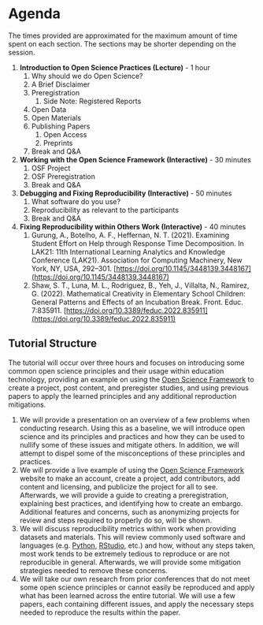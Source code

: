 # Agenda

The times provided are approximated for the maximum amount of time spent on each section. The sections may be shorter depending on the session.

1. **Introduction to Open Science Practices (Lecture)** - 1 hour
    1. Why should we do Open Science?
    1. A Brief Disclaimer
    1. Preregistration
        1. Side Note: Registered Reports
    1. Open Data
    1. Open Materials
    1. Publishing Papers
        1. Open Access
        1. Preprints
    1. Break and Q&A
1. **Working with the Open Science Framework (Interactive)** - 30 minutes
    1. OSF Project
    1. OSF Preregistration
    1. Break and Q&A
1. **Debugging and Fixing Reproducibility (Interactive)** - 50 minutes
    1. What software do you use?
    1. Reproducibility as relevant to the participants
    1. Break and Q&A
1. **Fixing Reproducibility within Others Work (Interactive)** - 40 minutes
    1. Gurung, A., Botelho, A. F., Heffernan, N. T. (2021). Examining Student Effort on Help through Response Time Decomposition. In LAK21: 11th International Learning Analytics and Knowledge Conference (LAK21). Association for Computing Machinery, New York, NY, USA, 292–301. [https://doi.org/10.1145/3448139.3448167](https://doi.org/10.1145/3448139.3448167)
    1. Shaw, S. T., Luna, M. L., Rodriguez, B., Yeh, J., Villalta, N., Ramirez, G. (2022). Mathematical Creativity in Elementary School Children: General Patterns and Effects of an Incubation Break. Front. Educ. 7:835911. [https://doi.org/10.3389/feduc.2022.835911](https://doi.org/10.3389/feduc.2022.835911)

## Tutorial Structure

The tutorial will occur over three hours and focuses on introducing some common open science principles and their usage within education technology, providing an example on using the [Open Science Framework][osf] to create a project, post content, and preregister studies, and using previous papers to apply the learned principles and any additional reproduction mitigations.

1. We will provide a presentation on an overview of a few problems when conducting research. Using this as a baseline, we will introduce open science and its principles and practices and how they can be used to nullify some of these issues and mitigate others. In addition, we will attempt to dispel some of the misconceptions of these principles and practices.
1. We will provide a live example of using the [Open Science Framework][osf] website to make an account, create a project, add contributors, add content and licensing, and publicize the project for all to see. Afterwards, we will provide a guide to creating a preregistration, explaining best practices, and identifying how to create an embargo. Additional features and concerns, such as anonymizing projects for review and steps required to properly do so, will be shown.
1. We will discuss reproducibility metrics within work when providing datasets and materials. This will review commonly used software and languages (e.g. [Python][python], [RStudio][rstudio], etc.) and how, without any steps taken, most work tends to be extremely tedious to reproduce or are not reproducible in general. Afterwards, we will provide some mitigation strategies needed to remove these concerns.
1. We will take our own research from prior conferences that do not meet some open science principles or cannot easily be reproduced and apply what has been learned across the entire tutorial. We will use a few papers, each containing different issues, and apply the necessary steps needed to reproduce the results within the paper.

[osf]: https://osf.io/
[python]: https://www.python.org/
[rstudio]: https://www.rstudio.com/
